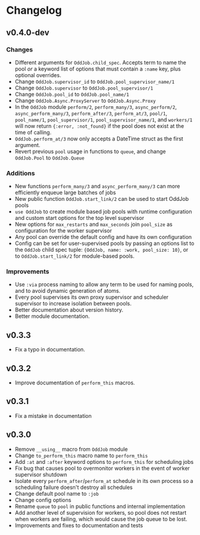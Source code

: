 # Changelog

## v0.4.0-dev

### Changes
- Different arguments for `OddJob.child_spec`. Accepts term to name the pool *or* a keyword list of options that must contain a `:name` key, plus optional overrides.
- Change `OddJob.supervisor_id` to `OddJob.pool_supervisor_name/1`
- Change `OddJob.supervisor` to `OddJob.pool_supervisor/1`
- Change `OddJob.pool_id` to `OddJob.pool_name/1`
- Change `OddJob.Async.ProxyServer` to `OddJob.Async.Proxy`
- In the `OddJob` module `perform/2`, `perform_many/3`, `async_perform/2`, `async_perform_many/3`, `perform_after/3`, `perform_at/3`, `pool/1`, `pool_name/1`, `pool_supervisor/1`, `pool_supervisor_name/1`, and `workers/1` will now return `{:error, :not_found}` if the pool does not exist at the time of calling. 
- `OddJob.perform_at/3` now only accepts a DateTime struct as the first argument.
- Revert previous `pool` usage in functions to `queue`, and change `OddJob.Pool` to `OddJob.Queue`

### Additions
- New functions `perform_many/3` and `async_perform_many/3` can more efficiently enqueue large batches of jobs
- New public function `OddJob.start_link/2` can be used to start OddJob pools
- `use OddJob` to create module based job pools with runtime configuration and custom start options for the top level
supervisor
- New options for `max_restarts` and `max_seconds` join `pool_size` as configuration for the worker supervisor
- Any pool can override the default config and have its own configuration
- Config can be set for user-supervised pools by passing an options list to the `OddJob` child spec
tuple: `{OddJob, name: :work, pool_size: 10}`, or to `OddJob.start_link/2` for module-based pools.

### Improvements
- Use `:via` process naming to allow any term to be used for naming pools, and to avoid dynamic generation of atoms.
- Every pool supervises its own proxy supervisor and scheduler supervisor to increase isolation between pools.
- Better documentation about version history.
- Better module documentation.

## v0.3.3

- Fix a typo in documentation.

## v0.3.2

- Improve documentation of `perform_this` macros.

## v0.3.1

- Fix a mistake in documentation

## v0.3.0

- Remove `__using__` macro from `OddJob` module
- Change `to_perform_this` macro name to `perform_this`
- Add `:at` and `:after` keyword options to `perform_this` for scheduling jobs
- Fix bug that causes pool to overmonitor workers in the event of worker supervisor shutdown
- Isolate every `perform_after`/`perform_at` schedule in its own process so a scheduling failure doesn't
destroy all schedules
- Change default pool name to `:job`
- Change config options
- Rename `queue` to `pool` in public functions and internal implementation
- Add another level of supervision for workers, so pool does not restart when workers are failing, which
would cause the job queue to be lost.
- Improvements and fixes to documentation and tests